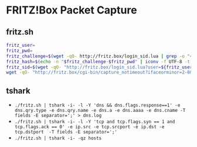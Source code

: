 # FRITZ!Box Packet Capture

## fritz.sh
```bash
fritz_user=
fritz_pwd=
fritz_challenge=$(wget -qO- http://fritz.box/login_sid.lua | grep -o "<Challenge>[a-z0-9]\{8\}" | cut -d'>' -f2)
fritz_hash=$(echo -n "$fritz_challenge-$fritz_pwd" | iconv -f UTF-8 -t UTF-16LE | md5sum | cut -d' ' -f1)
fritz_sid=$(wget -qO- "http://fritz.box/login_sid.lua?user=${fritz_user}&response=$fritz_challenge-$fritz_hash" | grep -o "<SID>[a-z0-9]\{16\}" |  cut -d'>' -f2)
wget -qO- "http://fritz.box/cgi-bin/capture_notimeout?ifaceorminor=2-0&snaplen=&capture=Start&sid=$fritz_sid"
```

## tshark
* `./fritz.sh | tshark -i- -l -Y 'dns && dns.flags.response==1' -e dns.qry.type -e dns.qry.name -e dns.a -e dns.aaaa -e dns.cname -T fields -E separator=';' > dns.log`
* `./fritz.sh | tshark -i- -l -Y 'tcp and tcp.flags.syn == 1 and tcp.flags.ack == 0' -e ip.src -e tcp.srcport -e ip.dst -e tcp.dstport  -T fields -E separator=';'`
* `./fritz.sh | tshark -i- -qz hosts`
